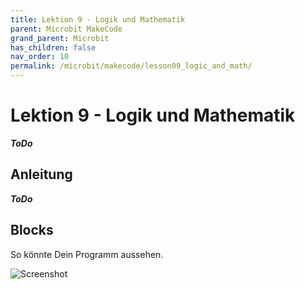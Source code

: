 ```yaml
---
title: Lektion 9 - Logik und Mathematik
parent: Microbit MakeCode
grand_parent: Microbit
has_children: false
nav_order: 10
permalink: /microbit/makecode/lesson09_logic_and_math/
---
```


# Lektion 9 - Logik und Mathematik

___ToDo___

## Anleitung

___ToDo___

## Blocks

So könnte Dein Programm aussehen.

![Screenshot](./screenshot.png "Screenshot")
